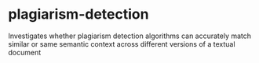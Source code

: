 # plagiarism-detection
Investigates whether plagiarism detection algorithms can accurately match similar or same semantic context across different versions of a textual document
